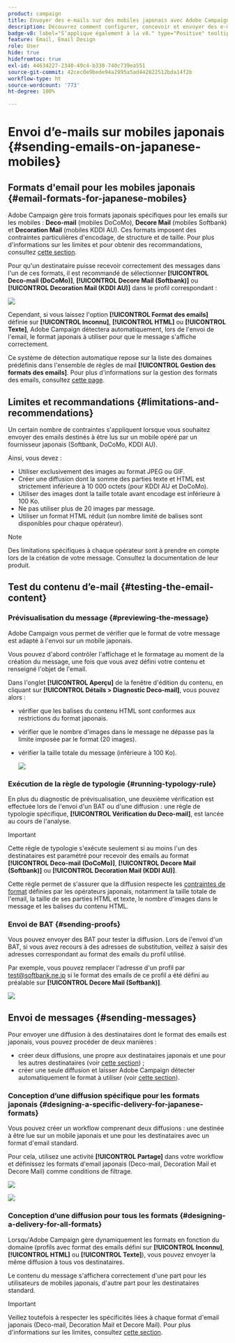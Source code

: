 ```yaml
---
product: campaign
title: Envoyer des e-mails sur des mobiles japonais avec Adobe Campaign Classic
description: Découvrez comment configurer, concevoir et envoyer des e-mails qui seront lus sur un mobile japonais
badge-v8: label="S’applique également à la v8." type="Positive" tooltip="S’applique également à Campaign v8."
feature: Email, Email Design
role: User
hide: true
hidefromtoc: true
exl-id: 44634227-2340-49c4-b330-740c739ea551
source-git-commit: 42cec0e9bede94a2995a5ad442822512bda14f2b
workflow-type: ht
source-wordcount: '773'
ht-degree: 100%

---
```


# Envoi dʼe-mails sur mobiles japonais {#sending-emails-on-japanese-mobiles}

## Formats d&#39;email pour les mobiles japonais {#email-formats-for-japanese-mobiles}

Adobe Campaign gère trois formats japonais spécifiques pour les emails sur les mobiles : **Deco-mail** (mobiles DoCoMo), **Decore Mail** (mobiles Softbank) et **Decoration Mail** (mobiles KDDI AU). Ces formats imposent des contraintes particulières d&#39;encodage, de structure et de taille. Pour plus d&#39;informations sur les limites et pour obtenir des recommandations, consultez [cette section](#limitations-and-recommendations).

Pour qu&#39;un destinataire puisse recevoir correctement des messages dans l&#39;un de ces formats, il est recommandé de sélectionner **[!UICONTROL Deco-mail (DoCoMo)]**, **[!UICONTROL Decore Mail (Softbank)]** ou **[!UICONTROL Decoration Mail (KDDI AU)]** dans le profil correspondant :

![](assets/deco-mail_03.png)

Cependant, si vous laissez l&#39;option **[!UICONTROL Format des emails]** définie sur **[!UICONTROL Inconnu]**, **[!UICONTROL HTML]** ou **[!UICONTROL Texte]**, Adobe Campaign détectera automatiquement, lors de l&#39;envoi de l&#39;email, le format japonais à utiliser pour que le message s&#39;affiche correctement.

Ce système de détection automatique repose sur la liste des domaines prédéfinis dans l&#39;ensemble de règles de mail **[!UICONTROL Gestion des formats des emails]**. Pour plus d&#39;informations sur la gestion des formats des emails, consultez [cette page](../../installation/using/email-deliverability.md#managing-email-formats).

## Limites et recommandations {#limitations-and-recommendations}

Un certain nombre de contraintes s&#39;appliquent lorsque vous souhaitez envoyer des emails destinés à être lus sur un mobile opéré par un fournisseur japonais (Softbank, DoCoMo, KDDI AU).

Ainsi, vous devez :

* Utiliser exclusivement des images au format JPEG ou GIF.
* Créer une diffusion dont la somme des parties texte et HTML est strictement inférieure à 10 000 octets (pour KDDI AU et DoCoMo).
* Utiliser des images dont la taille totale avant encodage est inférieure à 100 Ko.
* Ne pas utiliser plus de 20 images par message.
* Utiliser un format HTML réduit (un nombre limité de balises sont disponibles pour chaque opérateur).

>[!NOTE]
>
>Des limitations spécifiques à chaque opérateur sont à prendre en compte lors de la création de votre message. Consultez la documentation de leur produit.


## Test du contenu d’e-mail {#testing-the-email-content}

### Prévisualisation du message {#previewing-the-message}

Adobe Campaign vous permet de vérifier que le format de votre message est adapté à l&#39;envoi sur un mobile japonais.

Vous pouvez d&#39;abord contrôler l&#39;affichage et le formatage au moment de la création du message, une fois que vous avez défini votre contenu et renseigné l&#39;objet de l&#39;email.

Dans l&#39;onglet **[!UICONTROL Aperçu]** de la fenêtre d&#39;édition du contenu, en cliquant sur **[!UICONTROL Détails > Diagnostic Deco-mail]**, vous pouvez alors :

* vérifier que les balises du contenu HTML sont conformes aux restrictions du format japonais.
* vérifier que le nombre d&#39;images dans le message ne dépasse pas la limite imposée par le format (20 images).
* vérifier la taille totale du message (inférieure à 100 Ko).

  ![](assets/deco-mail_06.png)

### Exécution de la règle de typologie {#running-typology-rule}

En plus du diagnostic de prévisualisation, une deuxième vérification est effectuée lors de l&#39;envoi d&#39;un BAT ou d&#39;une diffusion : une règle de typologie spécifique, **[!UICONTROL Vérification du Deco-mail]**, est lancée au cours de l&#39;analyse.

>[!IMPORTANT]
>
>Cette règle de typologie s&#39;exécute seulement si au moins l&#39;un des destinataires est paramétré pour recevoir des emails au format **[!UICONTROL Deco-mail (DoCoMo)]**, **[!UICONTROL Decore Mail (Softbank)]** ou **[!UICONTROL Decoration Mail (KDDI AU)]**.

Cette règle permet de s&#39;assurer que la diffusion respecte les [contraintes de format](#limitations-and-recommendations) définies par les opérateurs japonais, notamment la taille totale de l&#39;email, la taille de ses parties HTML et texte, le nombre d&#39;images dans le message et les balises du contenu HTML.

### Envoi de BAT {#sending-proofs}

Vous pouvez envoyer des BAT pour tester la diffusion. Lors de l&#39;envoi d&#39;un BAT, si vous avez recours à des adresses de substitution, veillez à saisir des adresses correspondant au format des emails du profil utilisé.

Par exemple, vous pouvez remplacer l&#39;adresse d&#39;un profil par test@softbank.ne.jp si le format des emails de ce profil a été défini au préalable sur **[!UICONTROL Decore Mail (Softbank)]**.

![](assets/deco-mail_05.png)

## Envoi de messages {#sending-messages}

Pour envoyer une diffusion à des destinataires dont le format des emails est japonais, vous pouvez procéder de deux manières :

* créer deux diffusions, une propre aux destinataires japonais et une pour les autres destinataires (voir [cette section](#designing-a-specific-delivery-for-japanese-formats)) ;
* créer une seule diffusion et laisser Adobe Campaign détecter automatiquement le format à utiliser (voir [cette section](#designing-a-delivery-for-all-formats)).

### Conception dʼune diffusion spécifique pour les formats japonais {#designing-a-specific-delivery-for-japanese-formats}

Vous pouvez créer un workflow comprenant deux diffusions : une destinée à être lue sur un mobile japonais et une pour les destinataires avec un format d&#39;email standard.

Pour cela, utilisez une activité **[!UICONTROL Partage]** dans votre workflow et définissez les formats d&#39;email japonais (Deco-mail, Decoration Mail et Decore Mail) comme conditions de filtrage.

![](assets/deco-mail_08.png)

![](assets/deco-mail_07.png)

### Conception dʼune diffusion pour tous les formats {#designing-a-delivery-for-all-formats}

Lorsqu&#39;Adobe Campaign gère dynamiquement les formats en fonction du domaine (profils avec format des emails défini sur **[!UICONTROL Inconnu]**, **[!UICONTROL HTML]** ou **[!UICONTROL Texte]**), vous pouvez envoyer la même diffusion à tous vos destinataires.

Le contenu du message s&#39;affichera correctement d&#39;une part pour les utilisateurs de mobiles japonais, d&#39;autre part pour les destinataires standard.

>[!IMPORTANT]
>
>Veillez toutefois à respecter les spécificités liées à chaque format d&#39;email japonais (Deco-mail, Decoration Mail et Decore Mail). Pour plus d&#39;informations sur les limites, consultez [cette section](#limitations-and-recommendations).
